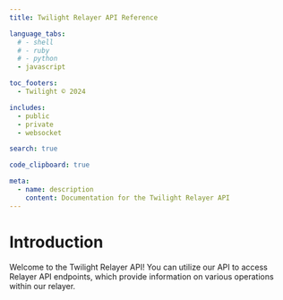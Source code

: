 ```yaml
---
title: Twilight Relayer API Reference

language_tabs:
  # - shell
  # - ruby
  # - python
  - javascript

toc_footers:
  - Twilight © 2024

includes:
  - public
  - private
  - websocket

search: true

code_clipboard: true

meta:
  - name: description
    content: Documentation for the Twilight Relayer API
---
```


# Introduction

Welcome to the Twilight Relayer API! You can utilize our API to access Relayer API endpoints, which provide information on various operations within our relayer.
